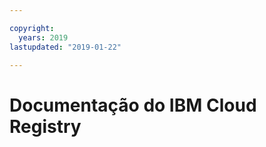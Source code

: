 ```yaml
---

copyright:
  years: 2019
lastupdated: "2019-01-22"

---
```


# Documentação do IBM Cloud Registry


